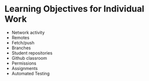 # Learning Objectives for Individual Work

* Network activity
* Remotes
* Fetch/push
* Branches
* Student repositories
* Github classroom
* Permissions
* Assignments
* Automated Testing
